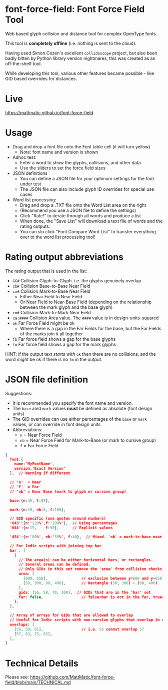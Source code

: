 # font-force-field: Font Force Field Tool
Web based glyph collision and distance tool for complex OpenType fonts.

This tool is **completely offline** (i.e. nothing is sent to the cloud).

Having used Simon Cozen's excellent `collidoscope` project, but also been
badly bitten by Python library version nightmares, this was created as an
off-the-shelf tool.

While developing this tool, various other features became possible - like GID based
overrides for distances.

# Live
https://mattmatic.github.io/font-force-field

# Usage

- Drag and drop a font file onto the Font table cell (it will turn yellow)
    - Note: font name and version is shown
- Adhoc test:
  - Enter a word to show the glyphs, collisions, and other data
  - Use the sliders to set the force field sizes
- JSON definitions
  - You can define a JSON file for your optimum settings for the font under test
  - The JSON file can also include glyph ID overrides for special use cases
- Word list processing:
  - Drag and drop a .TXT file onto the Word List area on the right
  - (Recommend you use a JSON file to define the settings)
  - Click "Rate!" to iterate through all words and produce a list
  - When done, the "Save List" will download a text file of words and the rating outputs.
  - You can slo click "Font Compare Word List" to transfer everything over to the word list processing tool!

# Rating output abbreviations
The rating output that is used in the list:
- `GG#` Collision Glyph-to-Glyph. i.e. the glyphs genuinely overlap
- `cb#` Collision Base-to-Base Near Field
- `cx#` Collision Mark-to-Base Near Field
  - Either Near Field to Near Field
  - Or Near Field to Near-Base Field (depending on the relationship between the mark glyph and the base glyph)
- `cm#` Collision Mark-to-Mark Near Field
- `ca:####` Collision Area value. The `####` value is in design-units-squared
- `ok` Far Force Field might be ok
  - Where there is a gap in the Far Fields for the base, but the Far Fields of the marks join it all together
- `fb` Far force field shows a gap for the base glyphs
- `fm` Far force field shows a gap for the mark glyphs

HINT: if the output text _starts with_ `ok` then there are no collisions, and the word _might_ be ok if there is no `fm` in the output.

# JSON file definition

Suggestions:
- It is recommended you specify the font name and version.
- The `base` amd `mark` values **must** be defined as absolute (font design units)
- The GID overrides can use either percentages of the `base` or `mark` values, or can override in font design units
- Abbreviations:
  - `n` = Near Force Field
  - `nb` = Near Force Field for Mark-to-Base (or mark to cursive group)
  - `f` = Far Force Field

```json
{
  font:{
    name:'MyFontName',
    version:'Exact Version'
  },  // Warning if different

  // 'n'  = Near
  // 'f'  = Far
  // 'nb' = Near Base (mark to glyph or cursive group)

  base:{n:45, f:95},

  mark:{n:10, nb:5, f:100},

  // GID specific (use quotes around numbers)
  '643':{n:'120%',f:'200%'},  // Using percentages
  '644':{n:15,    f:50},      // Explicit values

  '454':{n:'80%', nb:'50%', f:40},  // Mixed. `nb` = mark-to-base near field

  // For Indic scripts with joining top bar
  bar : [
    {
      // The area(s) can be either horizontal bars, or rectangles.
      // Several areas can be defined.
      // Only GIDs in this set remove the 'area' from collision checks
      area: [
        [600, 650],               // exclusion between y=600 and y=650
        [50, 300, 80, 400],       // Rectangle (50, 300) - (80, 400)
      ],
      gids: [56, 58, 70, 100],  // GIDs that are in the 'bar' set
      far: false,                 // false=bar is not in the far, true=bar included in far
    },
  ],

  // Array of arrays for GIDs that are allowed to overlap
  // Useful for Indic scripts with non-cursive glyphs that overlap in areas other than the 'bar' area
  overlaps: [                   
    [56, 59, 61],                 // i.e. 56 cannot overlap 57
    [57, 63, 75, 85],
  ],
}
```

# Technical Details
Please see: https://github.com/MattMatic/font-force-field/blob/main/TECHNICAL.md

